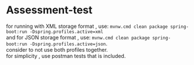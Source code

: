 
# Assessment-test

for running with XML storage format , use: `mvnw.cmd clean package spring-boot:run -Dspring.profiles.active=xml`  
and for JSON storage format , use: `mvnw.cmd clean package spring-boot:run -Dspring.profiles.active=json`.  
consider to not use both profiles together.  
for simplicity , use postman tests that is included.